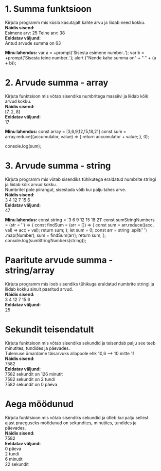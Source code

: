 # 1. Summa funktsioon
Kirjuta programm mis küsib kasutajalt kahte arvu ja liidab need kokku.  
**Näidis sisend:**  
Esimene arv: 25  Teine arv: 38  
**Eeldatav väljund:**  
Antud arvude summa on 63  

**Minu lahendus:**
var a = +prompt('Sisesta esimene number..');
var b = +prompt('Sisesta teine number..');
alert ("Nende kahe summa on" + " " + (a + b));




# 2. Arvude summa - array
Kirjuta funktsioon mis võtab sisendiks numbritega massiivi ja liidab kõik arvud kokku.  
**Näidis sisend:**  
[7, 2, 8]  
**Eeldatav väljund:**  
17  


**Minu lahendus:**
const array = [3,6,9,12,15,18,21]
const sum = array.reduce((accumulator, value) => {
  return accumulator + value;
}, 0);

console.log(sum);




# 3. Arvude summa - string
Kirjuta programm mis võtab sisendiks tühikutega eraldatud numbrite stringi ja liidab kõik arvud kokku.  
Numbritel pole piirangut, sisestada võib kui palju tahes arve.  
**Näidis sisend:**  
3 4 12 7 15 6  
**Eeldatav väljund:**  
47  

**Minu lahendus:** 
const string = '3 6 9 12 15 18 21'
const sumStringNumbers = (str = '') => {
   const findSum = (arr = []) => {
      const sum = arr.reduce((acc, val) => acc + val);
      return sum;
   };
   let sum = 0;
   const arr = string
      .split(' ')
      .map(Number);
   sum = findSum(arr);
   return sum;
};
console.log(sumStringNumbers(string));

# Paaritute arvude summa - string/array
Kirjuta programm mis loeb sisendiks tühikuga eraldatud numbrite stringi ja liidab kokku ainult paaritud arvud.  
**Näidis sisend:**  
3 4 12 7 15 6  
**Eeldatav väljund:**  
25  

# Sekundit teisendatult
Kirjuta funktsioon mis võtab sisendiks sekundid ja teisendab palju see teeb minutites, tundides ja päevades.  
Tulemuse ümardame täisarvuks allapoole ehk 10,6 --> 10 mitte 11  
**Näidis sisend:**  
7582  
**Eeldatav väljund:**  
7582 sekundit on 126 minutit  
7582 sekundit on 2 tundi  
7582 sekundit on 0 päeva  
 

# Aega möödunud
Kirjuta funktsioon mis võtab sisendiks sekundid ja ütleb kui palju sellest ajast praeguseks möödunud on sekundites, minutites, tundides ja päevades.  
**Näidis sisend:**  
7582  
**Eeldatav väljund:**  
0 päeva  
2 tundi  
6 minutit  
22 sekundit  
